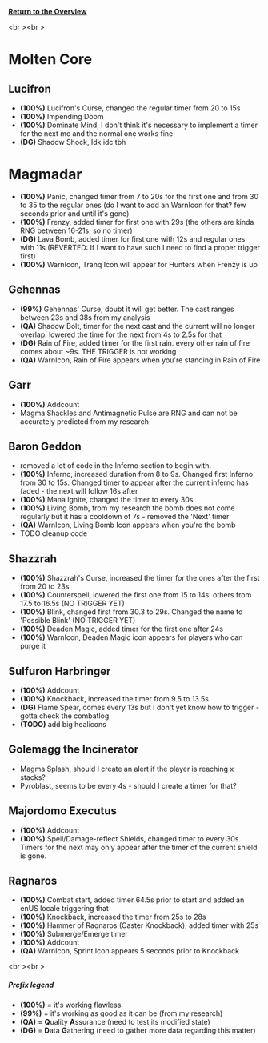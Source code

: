 <b><a href="https://github.com/MOUZU/BigWigs"> Return to the Overview </a></b>

<br \><br \>
# Molten Core

## Lucifron
- <b>(100%)</b> Lucifron's Curse, changed the regular timer from 20 to 15s
- <b>(100%)</b> Impending Doom
- <b>(100%)</b> Dominate Mind, I don't think it's necessary to implement a timer for the next mc and the normal one works fine
- <b>(DG)</b> Shadow Shock, Idk idc tbh

# Magmadar
- <b>(100%)</b> Panic, changed timer from 7 to 20s for the first one and from 30 to 35 to the regular ones (do I want to add an WarnIcon for that? few seconds prior and until it's gone)
- <b>(100%)</b> Frenzy, added timer for first one with 29s (the others are kinda RNG between 16-21s, so no timer)
- <b>(DG)</b> Lava Bomb, added timer for first one with 12s and regular ones with 11s (REVERTED: If I want to have such I need to find a proper trigger first)
- <b>(100%)</b> WarnIcon, Tranq Icon will appear for Hunters when Frenzy is up

## Gehennas
- <b>(99%)</b> Gehennas' Curse, doubt it will get better. The cast ranges between 23s and 38s from my analysis
- <b>(QA)</b> Shadow Bolt, timer for the next cast and the current will no longer overlap. lowered the time for the next from 4s to 2.5s for that
- <b>(DG)</b> Rain of Fire, added timer for the first rain. every other rain of fire comes about ~9s. THE TRIGGER is not working
- <b>(QA)</b> WarnIcon, Rain of Fire appears when you're standing in Rain of Fire

## Garr
- <b>(100%)</b> Addcount
- Magma Shackles and Antimagnetic Pulse are RNG and can not be accurately predicted from my research

## Baron Geddon
- removed a lot of code in the Inferno section to begin with.
- <b>(100%)</b> Inferno, increased duration from 8 to 9s. Changed first Inferno from 30 to 15s. Changed timer to appear after the current inferno has faded - the next will follow 16s after
- <b>(100%)</b> Mana Ignite, changed the timer to every 30s
- <b>(100%)</b> Living Bomb, from my research the bomb does not come regularly but it has a cooldown of 7s - removed the 'Next' timer
- <b>(QA)</b> WarnIcon, Living Bomb Icon appears when you're the bomb
- TODO cleanup code

## Shazzrah
- <b>(100%)</b> Shazzrah's Curse, increased the timer for the ones after the first from 20 to 23s
- <b>(100%)</b> Counterspell, lowered the first one from 15 to 14s. others from 17.5 to 16.5s       (NO TRIGGER YET)
- <b>(100%)</b> Blink, changed first from 30.3 to 29s. Changed the name to 'Possible Blink'         (NO TRIGGER YET)
- <b>(100%)</b> Deaden Magic, added timer for the first one after 24s
- <b>(100%)</b> WarnIcon, Deaden Magic icon appears for players who can purge it

## Sulfuron Harbringer
- <b>(100%)</b> Addcount
- <b>(100%)</b> Knockback, increased the timer from 9.5 to 13.5s
- <b>(DG)</b> Flame Spear, comes every 13s but I don't yet know how to trigger - gotta check the combatlog
- <b>(TODO)</b> add big healicons

## Golemagg the Incinerator
- Magma Splash, should I create an alert if the player is reaching x stacks?
- Pyroblast, seems to be every 4s - should I create a timer for that?

## Majordomo Executus
- <b>(100%)</b> Addcount
- <b>(100%)</b> Spell/Damage-reflect Shields, changed timer to every 30s. Timers for the next may only appear after the timer of the current shield is gone.

## Ragnaros
- <b>(100%)</b> Combat start, added timer 64.5s prior to start and added an enUS locale triggering that
- <b>(100%)</b> Knockback, increased the timer from 25s to 28s
- <b>(100%)</b> Hammer of Ragnaros (Caster Knockback), added timer with 25s
- <b>(100%)</b> Submerge/Emerge timer
- <b>(100%)</b> Addcount
- <b>(QA)</b> WarnIcon, Sprint Icon appears 5 seconds prior to Knockback

<br \><br \>
##### Prefix legend
- <b>(100%)</b>  = it's working flawless
- <b>(99%)</b>   = it's working as good as it can be (from my research)
- <b>(QA)</b>    = <b>Q</b>uality <b>A</b>ssurance (need to test its modified state)
- <b>(DG)</b>    = <b>D</b>ata <b>G</b>athering (need to gather more data regarding this matter)
